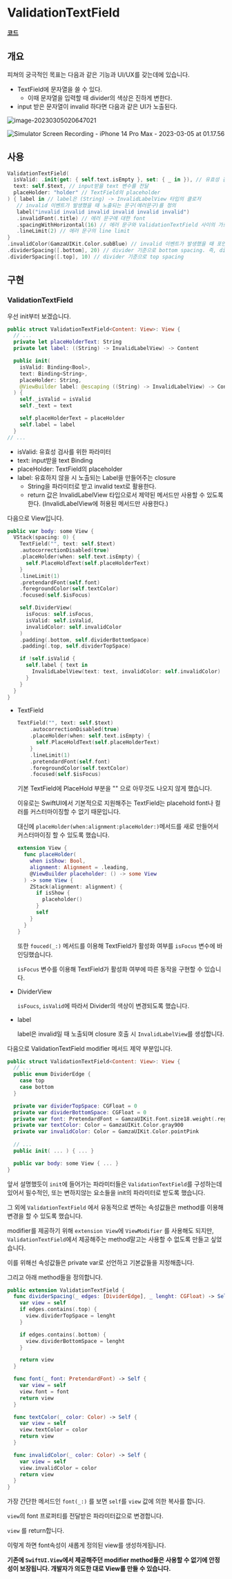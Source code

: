 # ValidationTextField 

**[코드](https://github.com/dev-wimes/ScratchPad-SwiftUI/tree/main/ScratchPad-SwiftUI/ScratchPad-SwiftUI/Content/ValidationTextField)**

## 개요

피쳐의 궁극적인 목표는 다음과 같은 기능과 UI/UX를 갖는데에 있습니다.

* TextField에 문자열을 쓸 수 있다.
  * 이때 문자열을 입력할 때 divider의 색상은 진하게 변한다.
* input 받은 문자열이 invalid 하다면 다음과 같은 UI가 노출된다.

![image-20230305020647021](ValidationTextField.assets/image-20230305020647021.png)

![Simulator Screen Recording - iPhone 14 Pro Max - 2023-03-05 at 01.17.56](ValidationTextField.assets/run.gif)



## 사용

```swift
ValidationTextField(
  isValid: .init(get: { self.text.isEmpty }, set: { _ in }), // 유효성 검사를 위한 파라미터
  text: self.$text, // input받을 text 변수를 전달
  placeHolder: "holder" // TextField의 placeholder
) { label in // label은 (String) -> InvalidLabelView 타입의 클로저
   // invalid 이벤트가 발생했을 때 노출되는 문구(에러문구)를 정의
   label("invalid invalid invalid invalid invalid invalid")
   .invalidFont(.title) // 에러 문구에 대한 font
   .spacingWithHorizontal(16) // 에러 문구와 ValidationTextField 사이의 가로 inset
   .lineLimit(2) // 에러 문구의 line limit
}
.invalidColor(GamzaUIKit.Color.subBlue) // invalid 이벤트가 발생했을 때 포인트 컬러 (divider, 에러문구)
.dividerSpacing([.bottom], 20) // divider 기준으로 bottom spacing. 즉, divider - InvalidLabelView 사이의 spacing
.dividerSpacing([.top], 10) // divider 기준으로 top spacing
```



## 구현

### ValidationTextField

우선 init부터 보겠습니다.

```swift
public struct ValidationTextField<Content: View>: View {
  // ...
  private let placeHolderText: String
  private let label: ((String) -> InvalidLabelView) -> Content

  public init(
    isValid: Binding<Bool>,
    text: Binding<String>,
    placeHolder: String,
    @ViewBuilder label: @escaping ((String) -> InvalidLabelView) -> Content
  ) {
    self._isValid = isValid
    self._text = text

    self.placeHolderText = placeHolder
    self.label = label
  }
// ...
```

* isValid: 유효성 검사를 위한 파라미터
* text: input받을 text Binding
* placeHolder: TextField의 placeholder
* label: 유효하지 않을 시 노출되는 Label을 만들어주는 closure
  * String을 파라미터로 받고 invalid text로 활용한다.
  * return 값은 InvalidLabelView 타입으로서 제약된 메서드만 사용할 수 있도록 한다. (InvalidLabelView에 허용된 메서드만 사용한다.)



다음으로 View입니다.

```swift
public var body: some View {
  VStack(spacing: 0) {
    TextField("", text: self.$text)
    .autocorrectionDisabled(true)
    .placeHolder(when: self.text.isEmpty) {
      self.PlaceHoldText(self.placeHolderText)
    }
    .lineLimit(1)
    .pretendardFont(self.font)
    .foregroundColor(self.textColor)
    .focused(self.$isFocus)

    self.DividerView(
      isFocus: self.isFocus,
      isValid: self.isValid,
      invalidColor: self.invalidColor
    )
    .padding(.bottom, self.dividerBottomSpace)
    .padding(.top, self.dividerTopSpace)

    if !self.isValid {
      self.label { text in
        InvalidLabelView(text: text, invalidColor: self.invalidColor)
      }
    }
  }
}
```

* TextField

  ```swift
  TextField("", text: self.$text)
      .autocorrectionDisabled(true)
      .placeHolder(when: self.text.isEmpty) {
        self.PlaceHoldText(self.placeHolderText)
      }
      .lineLimit(1)
      .pretendardFont(self.font)
      .foregroundColor(self.textColor)
      .focused(self.$isFocus)
  ```

  기본 TextField에 PlaceHold 부분을 "" 으로 아무것도 나오지 않게 했습니다.

  이유로는 SwiftUI에서 기본적으로 지원해주는 TextField는 placehold font나 컬러를 커스터마이징할 수 없기 때문입니다.

  대신에 `placeHolder(when:alignment:placeHolder:)`메서드를 새로 만들어서 커스터마이징 할 수 있도록 했습니다.

  ```swift
  extension View {
    func placeHolder(
      when isShow: Bool,
      alignment: Alignment = .leading,
      @ViewBuilder placeholder: () -> some View
    ) -> some View {
      ZStack(alignment: alignment) {
        if isShow {
          placeholder()
        }
        self
      }
    }
  }
  ```

  또한 `fouced(_:)` 메서드를 이용해 TextField가 활성화 여부를 `isFocus` 변수에 바인딩했습니다.

  `isFocus` 변수를 이용해 TextField가 활성화 여부에 따른 동작을 구현할 수 있습니다.

  

* DividerView

  `isFoucs`, `isValid`에 따라서 Divider의 색상이 변경되도록 했습니다.

* label

  label은 invalid일 때 노출되며 closure 호출 시 `InvalidLabelView`를 생성합니다.



다음으로 ValidationTextField modifier 메서드 제약 부분입니다.

```swift
public struct ValidationTextField<Content: View>: View {
  // ...
  public enum DividerEdge {
    case top
    case bottom
  }

  private var dividerTopSpace: CGFloat = 0
  private var dividerBottomSpace: CGFloat = 0
  private var font: PretendardFont = GamzaUIKit.Font.size18.weight(.regular)
  private var textColor: Color = GamzaUIKit.Color.gray900
  private var invalidColor: Color = GamzaUIKit.Color.pointPink
  
  // ...
  public init( ... ) { ... }

  public var body: some View { ... }
}
```

앞서 설명했듯이 `init`에 들어가는 파라미터들은 `ValidationTextField`를 구성하는데 있어서 필수적인, 또는 변하지않는 요소들을 init의 파라미터로 받도록 했습니다.

그 외에 `ValidationTextField` 에서 유동적으로 변하는 속성값들은 method를 이용해 변경을 할 수 있도록 했습니다.

modifier를 제공하기 위해 `extension View`에 `ViewModifier` 를 사용해도 되지만, `ValidationTextField`에서 제공해주는 method말고는 사용할 수 없도록 만들고 싶었습니다.

이를 위해선 속성값들은 private var로 선언하고 기본값들을 지정해줍니다.

그리고 아래 method들을 정의합니다.

```swift
public extension ValidationTextField {
  func dividerSpacing(_ edges: [DividerEdge], _ lenght: CGFloat) -> Self {
    var view = self
    if edges.contains(.top) {
      view.dividerTopSpace = lenght
    }

    if edges.contains(.bottom) {
      view.dividerBottomSpace = lenght
    }

    return view
  }

  func font(_ font: PretendardFont) -> Self {
    var view = self
    view.font = font
    return view
  }

  func textColor(_ color: Color) -> Self {
    var view = self
    view.textColor = color
    return view
  }

  func invalidColor(_ color: Color) -> Self {
    var view = self
    view.invalidColor = color
    return view
  }
}
```

가장 간단한 메서드인 `font(_:)` 를 보면 `self`를 `view` 값에 의한 복사를 합니다.

`view`의 font 프로퍼티를 전달받은 파라미터값으로 변경합니다.

`view` 를 return합니다.

이렇게 하면 font속성이 새롭게 정의된 view를 생성하게됩니다. 

**기존에 `SwiftUI.View`에서 제공해주던 modifier method들은 사용할 수 없기에 안정성이 보장됩니다. 개발자가 의도한 대로 View를 만들 수 있습니다.**